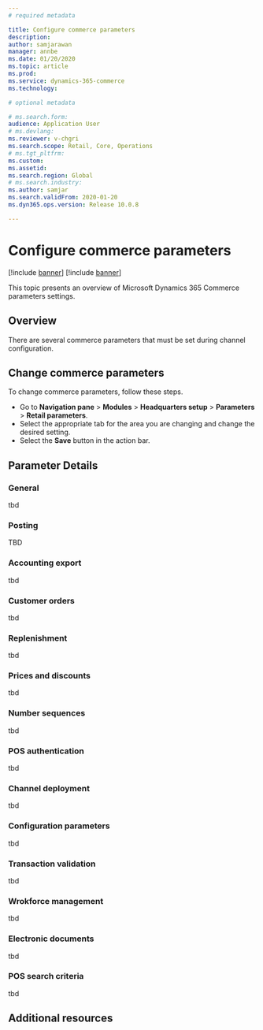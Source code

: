 ```yaml
---
# required metadata

title: Configure commerce parameters
description: 
author: samjarawan
manager: annbe
ms.date: 01/20/2020
ms.topic: article
ms.prod: 
ms.service: dynamics-365-commerce
ms.technology: 

# optional metadata

# ms.search.form: 
audience: Application User
# ms.devlang: 
ms.reviewer: v-chgri
ms.search.scope: Retail, Core, Operations
# ms.tgt_pltfrm: 
ms.custom: 
ms.assetid: 
ms.search.region: Global
# ms.search.industry: 
ms.author: samjar
ms.search.validFrom: 2020-01-20
ms.dyn365.ops.version: Release 10.0.8

---
```

# Configure commerce parameters

[!include [banner](../includes/preview-banner.md)]
[!include [banner](../includes/banner.md)]

This topic presents an overview of Microsoft Dynamics 365 Commerce parameters settings.

## Overview

There are several commerce parameters that must be set during channel configuration.  

## Change commerce parameters

To change commerce parameters, follow these steps.

* Go to **Navigation pane** > **Modules** > **Headquarters setup** > **Parameters** > **Retail parameters**.
* Select the appropriate tab for the area you are changing and change the desired setting.
* Select the **Save** button in the action bar.

## Parameter Details
### General
tbd

### Posting
TBD

### Accounting export
tbd

### Customer orders
tbd

### Replenishment
tbd

### Prices and discounts
tbd

### Number sequences
tbd

### POS authentication 
tbd

### Channel deployment
tbd

### Configuration parameters
tbd

### Transaction validation
tbd

### Wrokforce management
tbd

### Electronic documents
tbd

### POS search criteria
tbd

## Additional resources
